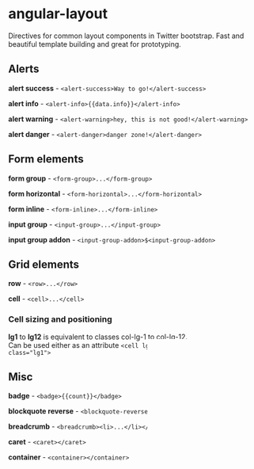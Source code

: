 # angular-layout

Directives for common layout components in Twitter bootstrap. 
Fast and beautiful template building and great for prototyping.

## Alerts
**alert success** - `<alert-success>Way to go!</alert-success>`

**alert info** - `<alert-info>{{data.info}}</alert-info>`

**alert warning** - `<alert-warning>hey, this is not good!</alert-warning>`

**alert danger** - `<alert-danger>danger zone!</alert-danger>`

## Form elements
**form group** - `<form-group>...</form-group>`

**form horizontal** - `<form-horizontal>...</form-horizontal>`

**form inline** - `<form-inline>...</form-inline>`

**input group** - `<input-group>...</input-group>`

**input group addon** - `<input-group-addon>$<input-group-addon>`

## Grid elements

**row** - `<row>...</row>`

**cell** - `<cell>...</cell>`

### Cell sizing and positioning

**lg1** to **lg12** is equivalent to classes col-lg-1 to col-lg-12.  
Can be used either as an attribute `<cell lg1>` or as a class `<cell class="lg1">`

## Misc
**badge** - `<badge>{{count}}</badge>`

**blockquote reverse** - `<blockquote-reverse>text...</blockquote-reverse>`

**breadcrumb** - `<breadcrumb><li>...</li></breadcrumb>`

**caret** - `<caret></caret>`

**container** - `<container></container>`

**container fluid** - `<container-fluid></container-fluid>`

**jumbotron** - `<jumbotron>...content...</jumbotron>`

**page header** - `<page-header>Page title</page-header>`

**well** - `<well>...content...</well>`
## Buttons

Buttons are available in four sizes lg, normal, sm and xs

#### Danger button
```
<btn-danger-lg>Large</btn-danger-lg>
<btn-danger>Normal</btn-danger>
<btn-danger-sm>Small</btn-danger-sm>
<btn-danger-xs>Extra small</btn-danger-xs>
```
Instead of this
```
<button type="button" class="btn btn-danger btn-lg">Large</button>
```
and so forth...

**Default button** - `<btn-default>Normal</btn-default>`

Add ``-lg``, ``-sm`` or ``-xs`` at the end of the tag for different sizing, this applies to all button types.

**Info button** - `<btn-info>Normal</btn-info>`

**Primary button**- `<btn-primary>Normal</btn-primary>`

**Warning button** - `<btn-warning>Normal</btn-warning>`

**Button group** - `<btn-group>...</btn-group>`

**Button group vertical** - `<btn-group-vertical>...</btn-group-vertical>`

**Button toolbar** - `<btn-toolbar>...</btn-toolbar>` 

